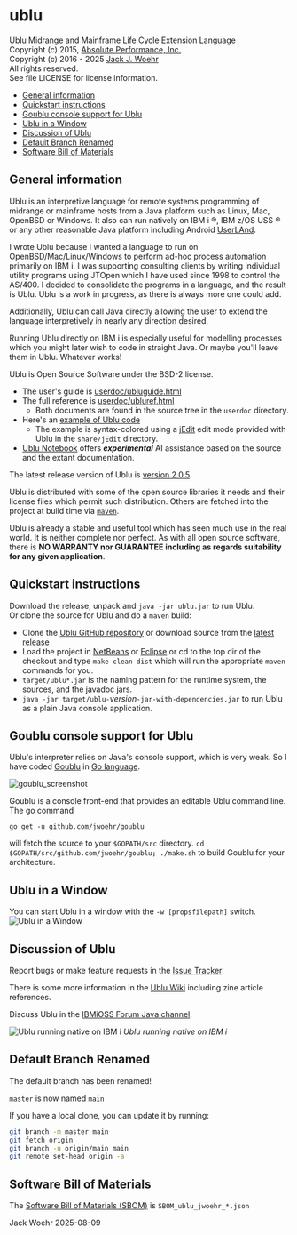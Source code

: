 # ublu

Ublu Midrange and Mainframe Life Cycle Extension Language  
Copyright (c) 2015, [Absolute Performance, Inc.](http://www.absolute-performance.com)  
Copyright (c) 2016 - 2025 [Jack J. Woehr](http://www.softwoehr.com)  
All rights reserved.  
See file LICENSE for license information.

* [General information](#general-information)
* [Quickstart instructions](#quickstart-instructions)
* [Goublu console support for Ublu](#goublu-console-support-for-ublu)
* [Ublu in a Window](#ublu-in-a-window)
* [Discussion of Ublu](#discussion-of-ublu)
* [Default Branch Renamed](#default-branch-renamed)
* [Software Bill of Materials](#software-bill-of-materials)

## General information

Ublu is an interpretive language for remote systems programming of midrange or
mainframe hosts from a Java platform such as Linux, Mac, OpenBSD or Windows. It
also can run natively on IBM i ®, IBM z/OS USS ® or any other reasonable Java
platform including Android [UserLAnd](https://userland.tech/).

I wrote Ublu because I wanted a language to run on OpenBSD/Mac/Linux/Windows to
perform ad-hoc process automation primarily on IBM i. I was
supporting consulting clients by writing individual utility programs using JTOpen
which I have used since 1998 to control the AS/400. I decided to consolidate
the programs in a language, and the result is Ublu. Ublu is a work in progress,
as there is always more one could add.

Additionally, Ublu can call Java directly allowing the user to extend the
language interpretively in nearly any direction desired.

Running Ublu directly on IBM i is especially useful for modelling processes
which you might later wish to code in straight Java. Or maybe you'll leave them
in Ublu. Whatever works!

Ublu is Open Source Software under the BSD-2 license.

* The user's guide is [userdoc/ubluguide.html](http://www.softwoehr.com/oss/ubludoc/ubluguide.html)
* The full reference is [userdoc/ubluref.html](http://www.softwoehr.com/oss/ubludoc/ubluref.html)
  * Both documents are found in the source tree in the `userdoc` directory.
* Here's an [example of Ublu code](http://www.softwoehr.com/oss/ubludoc/jobstuff-example.html)
  * The example is syntax-colored using a [jEdit](https://jedit.org) edit mode provided with Ublu in the `share/jEdit` directory.
* [Ublu Notebook](https://notebooklm.google.com/notebook/0799833f-a57b-4ad7-a017-aecc2069827b) offers _**experimental**_ AI assistance based on the source and the extant documentation.

The latest release version of Ublu is [version 2.0.5](https://github.com/jwoehr/ublu/releases/tag/v2.0.5).

Ublu is distributed with some of the open source libraries it needs and their license files which permit such distribution. Others are fetched into the project at build time via [`maven`](https://maven.apache.org/).

Ublu is already a stable and useful tool which has seen much use in the real world. It is neither complete nor perfect. As with all open source software, there is **NO WARRANTY nor GUARANTEE including as regards suitability for any given application**.

## Quickstart instructions

Download the release, unpack and `java -jar ublu.jar` to run Ublu.  
Or clone the source for Ublu and do a `maven` build:

* Clone the [Ublu GitHub repository](https://github.com/jwoehr/ublu.git) or download source from the [latest release](https://github.com/jwoehr/ublu/releases)
* Load the project in [NetBeans](http://www.netbeans.org) or [Eclipse](https://www.eclipse.org/) or cd to the top dir of the checkout and type `make clean dist` which will run the appropriate `maven` commands for you.
* `target/ublu*.jar` is the naming pattern for the runtime system, the sources, and the javadoc jars.
* `java -jar target/ublu-`_version_`-jar-with-dependencies.jar` to run Ublu as a plain Java console application.

## Goublu console support for Ublu

Ublu's interpreter relies on Java's console support, which is very weak.
So I have coded [Goublu](https://github.com/jwoehr/goublu) in [Go language](https://golang.org/).

![goublu_screenshot](https://user-images.githubusercontent.com/4604036/28322382-317d05fa-6b93-11e7-8457-b07eec2873af.png)

Goublu is a console front-end that provides an editable Ublu command line. The go command

`go get -u github.com/jwoehr/goublu`

will fetch the source to your `$GOPATH/src` directory. `cd $GOPATH/src/github.com/jwoehr/goublu; ./make.sh` to build Goublu for your architecture.

## Ublu in a Window

You can start Ublu in a window with the `-w [propsfilepath]` switch.
![Ublu in a Window](https://user-images.githubusercontent.com/4604036/27810879-ed42fa88-601c-11e7-9415-83437266c091.jpg)

## Discussion of Ublu

Report bugs or make feature requests in the [Issue Tracker](https://github.com/jwoehr/ublu/issues)

There is some more information in the [Ublu Wiki](https://github.com/jwoehr/ublu/wiki) including zine article references.

Discuss Ublu in the [IBMiOSS Forum Java channel](https://chat.ibmioss.org/#narrow/channel/12-java).

![Ublu running native on IBM i](https://user-images.githubusercontent.com/4604036/30892141-33301764-a2f4-11e7-88e6-e7583866037e.jpg)
_Ublu running native on IBM i_

## Default Branch Renamed

The default branch has been renamed!

`master` is now named `main`

If you have a local clone, you can update it by running:

```bash
git branch -m master main
git fetch origin
git branch -u origin/main main
git remote set-head origin -a
```

## Software Bill of Materials

The [Software Bill of Materials (SBOM)](https://docs.github.com/en/code-security/supply-chain-security/understanding-your-software-supply-chain/exporting-a-software-bill-of-materials-for-your-repository) is `SBOM_ublu_jwoehr_*.json`

Jack Woehr 2025-08-09
